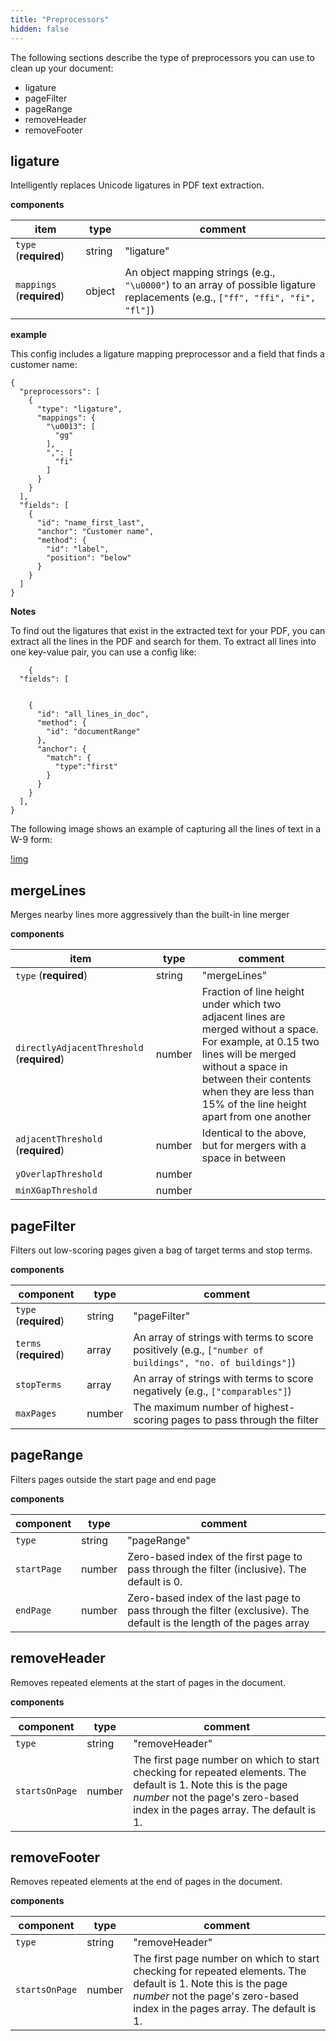 ```yaml
---
title: "Preprocessors"
hidden: false
---
```

The following sections describe the type of preprocessors you can use to clean up your document:

* ligature
* pageFilter
* pageRange
* removeHeader
* removeFooter



ligature
----

Intelligently replaces Unicode ligatures in PDF text extraction.

**components**

| item                      | type   | comment                                                      |
| ------------------------- | ------ | ------------------------------------------------------------ |
| `type` (**required**)     | string | "ligature"                                                   |
| `mappings` (**required**) | object | An object mapping strings (e.g., `"\u0000"`) to an array of possible ligature replacements (e.g., `["ff", "ffi", "fi", "fl"]`) |

**example**

This config  includes a  ligature mapping preprocessor and a field that finds a customer name: 

```
{
  "preprocessors": [
    {
      "type": "ligature",
      "mappings": {
        "\u0013": [
          "gg"
        ],
        ",": [
          "fi"
        ]
      }
    }
  ],
  "fields": [
    {
      "id": "name_first_last",
      "anchor": "Customer name",
      "method": {
        "id": "label",
        "position": "below"
      }
    }
  ]
}
```

**Notes**

 To find out the ligatures that exist in the extracted text for your PDF, you can extract all the lines in the PDF and search for them. To extract all lines into one key-value pair, you can use a config like:

```
    {
  "fields": [
    
    
    {
      "id": "all_lines_in_doc",
      "method": {
        "id": "documentRange"
      },
      "anchor": {
        "match": {
          "type":"first"
        }
      }
    }
  ],
}
```

The following image shows an example of capturing all the lines of text in a W-9 form:

[!img](https://raw.githubusercontent.com/sensible-hq/sensible-docs/main/readme-sync/assets/images/v0/all_lines.png)



mergeLines
---


Merges nearby lines more aggressively than the built-in line merger

**components**

| item                                       | type   | comment                                                      |
| ------------------------------------------ | ------ | ------------------------------------------------------------ |
| `type` (**required**)                      | string | "mergeLines"                                                 |
| `directlyAdjacentThreshold` (**required**) | number | Fraction of line height under which two adjacent lines are merged without a space. For example, at 0.15 two lines will be merged without a space in between their contents when they are less than 15% of the line height apart from one another |
| `adjacentThreshold` (**required**)         | number | Identical to the above, but for mergers with a space in between |
| `yOverlapThreshold`                        | number |                                                              |
| `minXGapThreshold`                         | number |                                                              |







pageFilter
----
Filters out low-scoring pages given a bag of target terms and stop terms. 

**components** 

| component              | type   | comment                                                      |
| ---------------------- | ------ | ------------------------------------------------------------ |
| `type` (**required**)  | string | "pageFilter"                                                 |
| `terms` (**required**) | array  | An array of strings with terms to score positively (e.g., `["number of buildings", "no. of buildings"]`) |
| `stopTerms`            | array  | An array of strings with terms to score negatively (e.g., `["comparables"]`) |
| `maxPages`             | number | The maximum number of highest-scoring pages to pass through the filter |

 


pageRange
---

Filters pages outside the start page and end page

**components** 

| component   | type   | comment                                                      |
| ----------- | ------ | ------------------------------------------------------------ |
| `type`      | string | "pageRange"                                                  |
| `startPage` | number | Zero-based index of the first page to pass through the filter (inclusive).  The default is 0. |
| `endPage`   | number | Zero-based index of the last page to pass through the filter (exclusive). The default is the length of the pages array |

 

removeHeader
----
Removes repeated elements at the start of pages in the document.   

**components** 

| component      | type   | comment                                                      |
| -------------- | ------ | ------------------------------------------------------------ |
| `type`         | string | "removeHeader"                                               |
| `startsOnPage` | number | The first page number on which to start checking for repeated elements. The default is 1.  Note this is the page *number* not  the page's zero-based index in the pages array. The default is 1. |

removeFooter
----

Removes repeated elements at the end of pages in the document.   

**components** 

| component      | type   | comment                                                      |
| -------------- | ------ | ------------------------------------------------------------ |
| `type`         | string | "removeHeader"                                               |
| `startsOnPage` | number | The first page number on which to start checking for repeated elements. The default is 1.  Note this is the page *number* not  the page's zero-based index in the pages array. The default is 1. |

